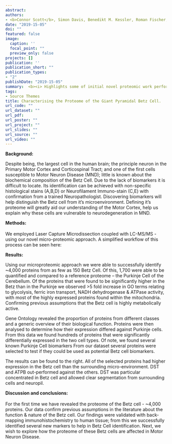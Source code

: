 ```yaml
---
abstract:
authors:
- <b>Connor Scott</b>, Simon Davis, Benedikt M. Kessler, Roman Fischer, Olaf Ansorge
date: "2019-15-05"
doi: ""
featured: false
image:
  caption: ''
  focal_point: ""
  preview_only: false
projects: []
publication: ''
publication_short: ""
publication_types:
- "2"
publishDate: "2019-15-05" 
summary:  <b><i> Highlights some of initial novel proteomic work performed on Betz cell <i> Poster - University of Oxford’s Medical Science Division D.Phil Day 2019</i>
tags:
- Source Themes
title: Characterising the Proteome of the Giant Pyramidal Betz Cell. 
url_code: ""
url_dataset: ""
url_pdf: 
url_poster: ""
url_project: ""
url_slides: ""
url_source: ""
url_video: ""
---
```

<b>Background:</b>

Despite being, the largest cell in the human brain; the principle neuron in the Primary Motor Cortex and Corticospinal Tract; and one of the first cells susceptible to Motor Neuron Disease (MND); little is known about the biochemical composition of the Betz Cell.
Due to the lack of biomarkers it is difficult to locate. Its identification can be achieved with non-specific histological stains (A,B,D) or Neurofilament Immuno-stain (C,E) with confirmation from a trained Neuropathologist.
Discovering biomarkers will help distinguish the Betz cell from it’s microenvironment. Defining it’s proteome will greatly aid our understanding of the Motor Cortex, help us explain why these cells are vulnerable to neurodegeneration in MND. 

<b>Methods:</b><br>
<br>
We employed Laser Capture Microdissection coupled with LC-MS/MS - using our novel micro-proteomic approach. A simplified workflow of this process can be seen here: 
<br>

<b>Results:</b>

Using our microproteomic approach we were able to successfully identify ~4,000 proteins from as few as 150 Betz Cell. Of this, 1,700 were able to be quantified and compared to a reference proteome – the Purkinje Cell of the Cerebellum. Of the proteins that were found to be significantly higher in the Betz than in the Purkinje we observed >5 fold increase in GO terms relating to glycolysis, ferric iron transport, NADH dehydrogenase & ATPase activity, with most of the highly expressed proteins found within the mitochondria. Confirming previous assumptions that the Betz cell is highly metabolically active. 

Gene Ontology revealed the proportion of proteins from different classes and a generic overview of their biological function.
Proteins were then analysed to determine how their expression differed against Purkinje cells. From this data we found hundreds of proteins that were significantly differentially expressed in the two cell types.  Of note, we found several known Purkinje Cell biomarkers
From our dataset several proteins were selected to test if
they could be used as potential Betz cell biomarkers. 

The results can be found to the right. All of the selected proteins had higher expression in the Betz cell than the surrounding micro-environment. DST and ATPB out-performed against the others. DST was particular concentrated in Betz cell and allowed clear segmentation from surrounding cells and neuropil.

<b>Discussion and conclusions:</b><br>
<br>
For the first time we have revealed the proteome of the Betz cell - ~4,000 proteins. Our data  confirm previous assumptions in the literature about the function & nature of the Betz cell. Our findings were validated with back-mapping immunohistochemistry to human tissue; from this we successfully identified several new markers to help in Betz Cell identification. Next, we wish to explore how the proteome of these Betz cells are affected in Motor Neuron Disease. 
